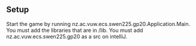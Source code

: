 ## Setup
Start the game by running nz.ac.vuw.ecs.swen225.gp20.Application.Main.
You must add the libraries that are in /lib. 
You must add nz.ac.vuw.ecs.swen225.gp20 as a src on intelliJ.
